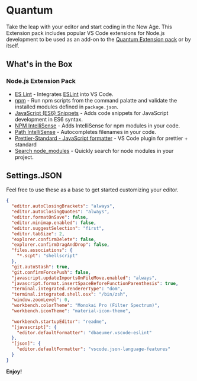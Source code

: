 # Quantum

Take the leap with your editor and start coding in the New Age. This Extension pack includes popular VS Code extensions for Node.js development to be used as an add-on to the [Quantum Extension pack](vscode:extension/wrenchingdev.quantum-leap ) or by itself.

## What's in the Box

### Node.js Extension Pack

* [ES Lint](vscode:extension/dbaeumer.vscode-eslint) - Integrates [ESLint](http://eslint.org/) into VS Code.
* [npm](vscode:extension/eg2.vscode-npm-script) - Run npm scripts from the command palatte and validate the installed modules defined in `package.json`.
* [JavaScript (ES6) Snippets](vscode:extension/xabikos.JavaScriptSnippets) - Adds code snippets for JavaScript development in ES6 syntax.
* [NPM IntelliSense](vscode:extension/christian-kohler.npm-intellisense) - Adds IntelliSense for npm modules in your code.
* [Path IntelliSense](vscode:extension/christian-kohler.path-intellisense) - Autocompletes filenames in your code.
* [Prettier-Standard - JavaScript formatter](vscode:extension/numso.prettier-standard-vscode) - VS Code plugin for prettier + standard
* [Search node_modules](vscode:extension/jasonnutter.search-node-modules) - Quickly search for node modules in your project.

## Settings.JSON

Feel free to use these as a base to get started customizing your editor.

```JSON
{
  "editor.autoClosingBrackets": "always",
  "editor.autoClosingQuotes": "always",
  "editor.formatOnSave": false,
  "editor.minimap.enabled": false,
  "editor.suggestSelection": "first",
  "editor.tabSize": 2,
  "explorer.confirmDelete": false,
  "explorer.confirmDragAndDrop": false,
  "files.associations": {
    "*.scpt": "shellscript"
  },
  "git.autoStash": true,
  "git.confirmForcePush": false,
  "javascript.updateImportsOnFileMove.enabled": "always",
  "javascript.format.insertSpaceBeforeFunctionParenthesis": true,
  "terminal.integrated.rendererType": "dom",
  "terminal.integrated.shell.osx": "/bin/zsh",
  "window.zoomLevel": 0,
  "workbench.colorTheme": "Monokai Pro (Filter Spectrum)",
  "workbench.iconTheme": "material-icon-theme",

  "workbench.startupEditor": "readme",
  "[javascript]": {
    "editor.defaultFormatter": "dbaeumer.vscode-eslint"
  },
  "[json]": {
    "editor.defaultFormatter": "vscode.json-language-features"
  }
}
```

**Enjoy!**

